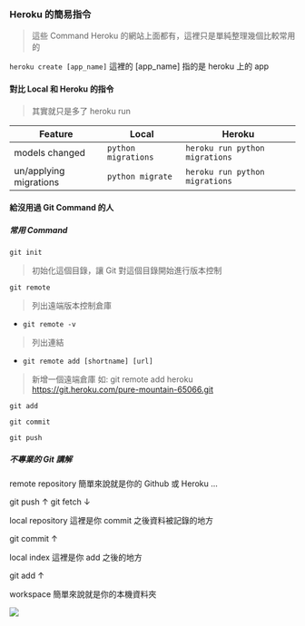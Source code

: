 ### Heroku 的簡易指令

> 這些 Command Heroku 的網站上面都有，這裡只是單純整理幾個比較常用的

`heroku create [app_name]` 這裡的 \[app_name\] 指的是 heroku 上的 app


#### 對比 Local 和 Heroku 的指令

> 其實就只是多了 heroku run

| Feature | Local | Heroku |
|---|---|---|
| models changed | `python migrations` | `heroku run python migrations` | 
| un/applying migrations | `python migrate` | `heroku run python migrations` | 

#### 給沒用過 Git Command 的人

##### 常用 Command

`git init`
> 初始化這個目錄，讓 Git 對這個目錄開始進行版本控制

`git remote`
> 列出遠端版本控制倉庫

*	 `git remote -v`
>	 列出連結

*	 `git remote add [shortname] [url]`
>	 新增一個遠端倉庫 如: git remote add heroku https://git.heroku.com/pure-mountain-65066.git

`git add`

`git commit`

`git push`

##### 不專業的 Git 講解

remote repository 簡單來說就是你的 Github 或 Heroku ...

git push ↑ git fetch ↓

local repository 這裡是你 commit 之後資料被記錄的地方

git commit ↑ 

local index 這裡是你 add 之後的地方

git add ↑

workspace 簡單來說就是你的本機資料夾

![](https://i.stack.imgur.com/m4L6s.jpg)
